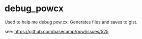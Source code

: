 # debug_powcx

Used to help me debug pow.cx.  Generates files and saves to gist.

see: https://github.com/basecamp/pow/issues/525

